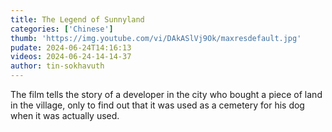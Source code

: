 ```yaml
---
title: The Legend of Sunnyland
categories: ['Chinese']
thumb: 'https://img.youtube.com/vi/DAkASlVj9Ok/maxresdefault.jpg'
pudate: 2024-06-24T14:16:13
videos: 2024-06-24-14-14-37
author: tin-sokhavuth
---
```

The film tells the story of a developer in the city who bought a piece of land in the village, only to find out that it was used as a cemetery for his dog when it was actually used.